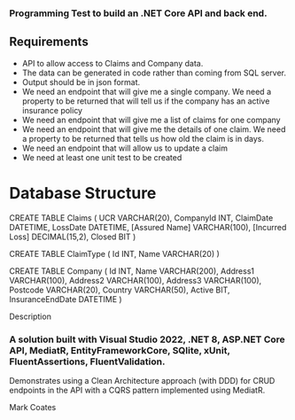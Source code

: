 ### Programming Test to build an .NET Core API and back end.

## Requirements

- API to allow access to Claims and Company data.
- The data can be generated in code rather than coming from SQL server.
- Output should be in json format.
- We need an endpoint that will give me a single company. We need a property to be returned that will tell us if the company has an active insurance policy
- We need an endpoint that will give me a list of claims for one company
- We need an endpoint that will give me the details of one claim. We need a property to be returned that tells us how old the claim is in days.
- We need an endpoint that will allow us to update a claim
- We need at least one unit test to be created

# Database Structure
CREATE TABLE Claims
(
	UCR VARCHAR(20),
	CompanyId INT,
	ClaimDate DATETIME,
	LossDate DATETIME,
	[Assured Name] VARCHAR(100),
	[Incurred Loss] DECIMAL(15,2),
	Closed BIT
)

CREATE TABLE ClaimType
(
	Id INT,
	Name VARCHAR(20)
)

CREATE TABLE Company
(
	Id INT,
	Name VARCHAR(200),
	Address1 VARCHAR(100),
	Address2 VARCHAR(100),
	Address3 VARCHAR(100),
	Postcode VARCHAR(20),
	Country VARCHAR(50),
	Active BIT,
	InsuranceEndDate DATETIME
)

Description

### A solution built with Visual Studio 2022, .NET 8, ASP.NET Core API, MediatR, EntityFrameworkCore, SQlite, xUnit, FluentAssertions, FluentValidation.

Demonstrates using a Clean Architecture approach (with DDD) for CRUD endpoints in the API with a CQRS pattern implemented using MediatR.

Mark Coates
